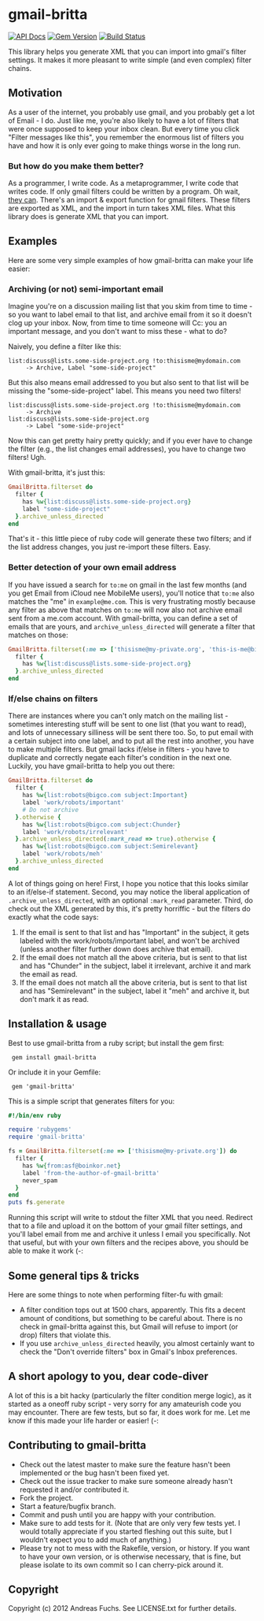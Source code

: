 # gmail-britta

[![API Docs](https://img.shields.io/badge/api-docs-brightgreen.svg)](https://www.rubydoc.info/github/antifuchs/gmail-britta/master)
[![Gem Version](https://img.shields.io/gem/v/gmail-britta.svg)](https://rubygems.org/gems/gmail-britta)
[![Build Status](https://img.shields.io/travis/antifuchs/gmail-britta/master.svg)](https://travis-ci.org/antifuchs/gmail-britta)

This library helps you generate XML that you can import into gmail's
filter settings. It makes it more pleasant to write simple (and even
complex) filter chains.

## Motivation

As a user of the internet, you probably use gmail, and you probably
get a lot of Email - I do. Just like me, you're also likely to have a
lot of filters that were once supposed to keep your inbox
clean. But every time you click "Filter messages like this", you
remember the enormous list of filters you have and how it is only ever
going to make things worse in the long run.

### But how do you make them better?

As a programmer, I write code. As a metaprogrammer, I write code that
writes code. If only gmail filters could be written by a program. Oh
wait, [they
can](http://gmailblog.blogspot.com/2009/03/new-in-labs-filter-importexport.html).
There's an import & export function for gmail filters. These filters
are exported as XML, and the import in turn takes XML files. What this
library does is generate XML that you can import.

## Examples

Here are some very simple examples of how gmail-britta can make your
life easier:

### Archiving (or not) semi-important email

Imagine you're on a discussion mailing list that you skim from time to
time - so you want to label email to that list, and archive email from
it so it doesn't clog up your inbox. Now, from time to time someone
will Cc: you an important message, and you don't want to miss these -
what to do?

Naively, you define a filter like this:

```
list:discuss@lists.some-side-project.org !to:thisisme@mydomain.com
     -> Archive, Label "some-side-project"
```

But this also means email addressed to you but also sent to that list
will be missing the "some-side-project" label. This means you need two
filters!

```
list:discuss@lists.some-side-project.org !to:thisisme@mydomain.com
     -> Archive
list:discuss@lists.some-side-project.org
     -> Label "some-side-project"
```

Now this can get pretty hairy pretty quickly; and if you ever have to
change the filter (e.g., the list changes email addresses), you have
to change two filters! Ugh.

With gmail-britta, it's just this:

``` ruby
GmailBritta.filterset do
  filter {
    has %w{list:discuss@lists.some-side-project.org}
    label "some-side-project"
  }.archive_unless_directed
end
```

That's it - this little piece of ruby code will generate these two
filters; and if the list address changes, you just re-import these
filters. Easy.

### Better detection of your own email address

If you have issued a search for `to:me` on gmail in the last few
months (and you get Email from iCloud nee MobileMe users), you'll
notice that `to:me` also matches the "me" in `example@me.com`. This is
very frustrating mostly because any filter as above that matches on
`to:me` will now also not archive email sent from a me.com
account. With gmail-britta, you can define a set of emails that are
yours, and `archive_unless_directed` will generate a filter that
matches on those:

``` ruby
GmailBritta.filterset(:me => ['thisisme@my-private.org', 'this-is-me@bigco.example.com']) do
  filter {
    has %w{list:discuss@lists.some-side-project.org}
  }.archive_unless_directed
end
```

### If/else chains on filters

There are instances where you can't only match on the mailing list -
sometimes interesting stuff will be sent to one list (that you want to
read), and lots of unnecessary silliness will be sent there too. So,
to put email with a certain subject into one label, and to put all the
rest into another, you have to make multiple filters. But gmail lacks
if/else in filters - you have to duplicate and correctly negate each
filter's condition in the next one. Luckily, you have gmail-britta to
help you out there:

``` ruby
GmailBritta.filterset do
  filter {
    has %w{list:robots@bigco.com subject:Important}
    label 'work/robots/important'
    # Do not archive
  }.otherwise {
    has %w{list:robots@bigco.com subject:Chunder}
    label 'work/robots/irrelevant'
  }.archive_unless_directed(:mark_read => true).otherwise {
    has %w{list:robots@bigco.com subject:Semirelevant}
    label 'work/robots/meh'
  }.archive_unless_directed
end
```

A lot of things going on here! First, I hope you notice that this
looks similar to an if/else-if statement. Second, you may notice the
liberal application of `.archive_unless_directed`, with an optional
`:mark_read` parameter. Third, do check out the XML generated by this,
it's pretty horriffic - but the filters do exactly what the code says:

1. If the email is sent to that list and has "Important" in the subject, it gets labeled with the work/robots/important label, and won't be archived (unless another filter further down does archive that email).
2. If the email does not match all the above criteria, but is sent to that list and has "Chunder" in the subject, label it irrelevant, archive it and mark the email as read.
3. If the email does not match all the above criteria, but is sent to that list and has "Semirelevant" in the subject, label it "meh" and archive it, but don't mark it as read.

## Installation & usage

Best to use gmail-britta from a ruby script; but install the gem first:

     gem install gmail-britta

Or include it in your Gemfile:

     gem 'gmail-britta'

This is a simple script that generates filters for you:

``` ruby
#!/bin/env ruby

require 'rubygems'
require 'gmail-britta'

fs = GmailBritta.filterset(:me => ['thisisme@my-private.org']) do
  filter {
    has %w{from:asf@boinkor.net}
    label 'from-the-author-of-gmail-britta'
    never_spam
  }
end
puts fs.generate
```

Running this script will write to stdout the filter XML that you
need. Redirect that to a file and upload it on the bottom of your
gmail filter settings, and you'll label email from me and archive it
unless I email you specifically. Not that useful, but with your own
filters and the recipes above, you should be able to make it work (-:

## Some general tips & tricks

Here are some things to note when performing filter-fu with gmail:

* A filter condition tops out at 1500 chars, apparently. This fits a decent amount of conditions, but something to be careful about. There is no check in gmail-britta against this, but Gmail will refuse to import (or drop) filters that violate this.
* If you use `archive_unless_directed` heavily, you almost certainly want to check the "Don't override filters" box in Gmail's Inbox preferences.

## A short apology to you, dear code-diver

A lot of this is a bit hacky (particularly the filter condition merge
logic), as it started as a oneoff ruby script - very sorry for any
amateurish code you may encounter. There are few tests, but so far, it
does work for me. Let me know if this made your life harder or easier!
(-:

## Contributing to gmail-britta

* Check out the latest master to make sure the feature hasn't been implemented or the bug hasn't been fixed yet.
* Check out the issue tracker to make sure someone already hasn't requested it and/or contributed it.
* Fork the project.
* Start a feature/bugfix branch.
* Commit and push until you are happy with your contribution.
* Make sure to add tests for it. (Note that are only very few tests yet. I would totally appreciate if you started fleshing out this suite, but I wouldn't expect you to add much of anything.)
* Please try not to mess with the Rakefile, version, or history. If you want to have your own version, or is otherwise necessary, that is fine, but please isolate to its own commit so I can cherry-pick around it.

## Copyright

Copyright (c) 2012 Andreas Fuchs. See LICENSE.txt for
further details.
